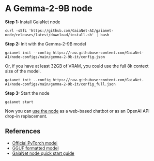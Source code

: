 # A Gemma-2-9B node

**Step 1:** Install GaiaNet node

```
curl -sSfL 'https://github.com/GaiaNet-AI/gaianet-node/releases/latest/download/install.sh' | bash
```

**Step 2:** Init with the Gemma-2-9B model

```
gaianet init --config https://raw.githubusercontent.com/GaiaNet-AI/node-configs/main/gemma-2-9b-it/config.json
```

Or, if you have at least 32GB of VRAM, you could use the full 8k context size of the model.

```
gaianet init --config https://raw.githubusercontent.com/GaiaNet-AI/node-configs/main/gemma-2-9b-it/config_full.json
```

**Step 3:** Start the node

```
gaianet start
```

Now you can [use the node](https://docs.gaianet.ai/user-guide/mynode) as a web-based chatbot or as an OpenAI API drop-in replacement.

## References

* [Official PyTorch model](https://huggingface.co/google/gemma-2-9b-it)
* [GGUF formatted model](https://huggingface.co/gaianet/gemma-2-9b-it-GGUF)
* [GaiaNet node quick start guide](https://docs.gaianet.ai/node-guide/quick-start)
